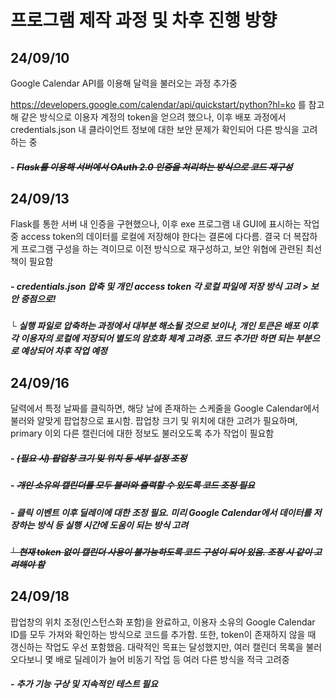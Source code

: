 # 프로그램 제작 과정 및 차후 진행 방향

## 24/09/10

Google Calendar API를 이용해 달력을 불러오는 과정 추가중

https://developers.google.com/calendar/api/quickstart/python?hl=ko 를 참고해 같은 방식으로 이용자 계정의 token을 얻으려 했으나, 이후 배포 과정에서 credentials.json 내 클라이언트 정보에 대한 보안 문제가 확인되어 다른 방식을 고려하는 중

##### - ~~Flask를 이용해 서버에서 OAuth 2.0 인증을 처리하는 방식으로 코드 재구성~~ 

## 24/09/13

Flask를 통한 서버 내 인증을 구현했으나, 이후 exe 프로그램 내 GUI에 표시하는 작업 중 access token의 데이터를 로컬에 저장해야 한다는 결론에 다다름. 결국 더 복잡하게 프로그램 구성을 하는 격이므로 이전 방식으로 재구성하고, 보안 위협에 관련된 최선책이 필요함

##### - credentials.json 압축 및 개인 access token 각 로컬 파일에 저장 방식 고려 > 보안 중점으로!
#####  └ 실행 파일로 압축하는 과정에서 대부분 해소될 것으로 보이나, 개인 토큰은 배포 이후 각 이용자의 로컬에 저장되어 별도의 암호화 체계 고려중. 코드 추가만 하면 되는 부분으로 예상되어 차후 작업 예정

## 24/09/16

달력에서 특정 날짜를 클릭하면, 해당 날에 존재하는 스케줄을 Google Calendar에서 불러와 알맞게 팝업창으로 표시함. 팝업창 크기 및 위치에 대한 고려가 필요하며, primary 이외 다른 캘린더에 대한 정보도 불러오도록 추가 작업이 필요함

##### - ~~(필요 시) 팝업창 크기 및 위치 등 세부 설정 조정~~
##### - ~~개인 소유의 캘린더를 모두 불러와 출력할 수 있도록 코드 조정 필요~~
##### - 클릭 이벤트 이후 딜레이에 대한 조정 필요. 미리 Google Calendar에서 데이터를 저장하는 방식 등 실행 시간에 도움이 되는 방식 고려
#####  ~~└ 현재 token 없이 캘린더 사용이 불가능하도록 코드 구성이 되어 있음. 조정 시 같이 고려해야 함~~

## 24/09/18

팝업창의 위치 조정(인스턴스화 포함)을 완료하고, 이용자 소유의 Google Calendar ID를 모두 가져와 확인하는 방식으로 코드를 추가함. 또한, token이 존재하지 않을 때 갱신하는 작업도 우선 포함했음. 대략적인 목표는 달성했지만, 여러 캘린더 목록을 불러오다보니 몇 배로 딜레이가 늘어 비동기 작업 등 여러 다른 방식을 적극 고려중

##### - 추가 기능 구상 및 지속적인 테스트 필요